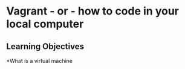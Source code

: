 # Vagrant - or - how to code in your local computer

## Learning Objectives
*What is a virtual machine
